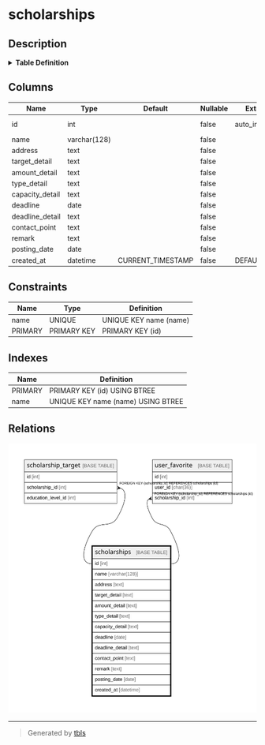 # scholarships

## Description

<details>
<summary><strong>Table Definition</strong></summary>

```sql
CREATE TABLE `scholarships` (
  `id` int NOT NULL AUTO_INCREMENT,
  `name` varchar(128) COLLATE utf8mb4_unicode_ci NOT NULL,
  `address` text COLLATE utf8mb4_unicode_ci NOT NULL,
  `target_detail` text COLLATE utf8mb4_unicode_ci NOT NULL,
  `amount_detail` text COLLATE utf8mb4_unicode_ci NOT NULL,
  `type_detail` text COLLATE utf8mb4_unicode_ci NOT NULL,
  `capacity_detail` text COLLATE utf8mb4_unicode_ci NOT NULL,
  `deadline` date NOT NULL,
  `deadline_detail` text COLLATE utf8mb4_unicode_ci NOT NULL,
  `contact_point` text COLLATE utf8mb4_unicode_ci NOT NULL,
  `remark` text COLLATE utf8mb4_unicode_ci NOT NULL,
  `posting_date` date NOT NULL,
  `created_at` datetime NOT NULL DEFAULT CURRENT_TIMESTAMP,
  PRIMARY KEY (`id`),
  UNIQUE KEY `name` (`name`)
) ENGINE=InnoDB DEFAULT CHARSET=utf8mb4 COLLATE=utf8mb4_unicode_ci
```

</details>

## Columns

| Name | Type | Default | Nullable | Extra Definition | Children | Parents | Comment |
| ---- | ---- | ------- | -------- | ---------------- | -------- | ------- | ------- |
| id | int |  | false | auto_increment | [scholarship_target](scholarship_target.md) [user_favorite](user_favorite.md) |  |  |
| name | varchar(128) |  | false |  |  |  |  |
| address | text |  | false |  |  |  |  |
| target_detail | text |  | false |  |  |  |  |
| amount_detail | text |  | false |  |  |  |  |
| type_detail | text |  | false |  |  |  |  |
| capacity_detail | text |  | false |  |  |  |  |
| deadline | date |  | false |  |  |  |  |
| deadline_detail | text |  | false |  |  |  |  |
| contact_point | text |  | false |  |  |  |  |
| remark | text |  | false |  |  |  |  |
| posting_date | date |  | false |  |  |  |  |
| created_at | datetime | CURRENT_TIMESTAMP | false | DEFAULT_GENERATED |  |  |  |

## Constraints

| Name | Type | Definition |
| ---- | ---- | ---------- |
| name | UNIQUE | UNIQUE KEY name (name) |
| PRIMARY | PRIMARY KEY | PRIMARY KEY (id) |

## Indexes

| Name | Definition |
| ---- | ---------- |
| PRIMARY | PRIMARY KEY (id) USING BTREE |
| name | UNIQUE KEY name (name) USING BTREE |

## Relations

![er](scholarships.svg)

---

> Generated by [tbls](https://github.com/k1LoW/tbls)
